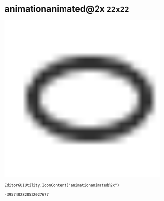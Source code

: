 # animationanimated@2x `22x22`
<img src="/img/animationanimated@2x.png" width=512 height=512>

``` CSharp
EditorGUIUtility.IconContent("animationanimated@2x")
```
```
-3957402828522027677
```
